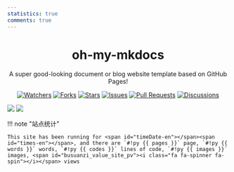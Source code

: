 ```yaml
---
statistics: true
comments: true
---
```


<h1 align="center">oh-my-mkdocs</h1>

<p align="center">
A super good-looking document or blog website template based on GitHub Pages!
</p>

<p align="center">
<a href="https://github.com/oh-my-mkdocs/oh-my-mkdocs/watchers"><img alt="Watchers" src="https://img.shields.io/github/watchers/oh-my-mkdocs/oh-my-mkdocs?label=Watchers&logo=github&style=flat" title="Watchers" /></a>
<a href="https://github.com/oh-my-mkdocs/oh-my-mkdocs/forks"><img alt="Forks" src="https://img.shields.io/github/forks/oh-my-mkdocs/oh-my-mkdocs?label=Forks&logo=github&style=flat" title="Forks" /></a>
<a href="https://github.com/oh-my-mkdocs/oh-my-mkdocs/stargazers"><img alt="Stars" src="https://img.shields.io/github/stars/oh-my-mkdocs/oh-my-mkdocs?label=Stars&color=gold&logo=github&style=flat" title="Stars" /></a>
<a href="https://github.com/oh-my-mkdocs/oh-my-mkdocs/issues"><img alt="Issues" src="https://img.shields.io/github/issues/oh-my-mkdocs/oh-my-mkdocs?label=Issues&logo=github" title="Issues" /></a>
<a href="https://github.com/oh-my-mkdocs/oh-my-mkdocs/pulls"><img alt="Pull Requests" src="https://img.shields.io/github/issues-pr/oh-my-mkdocs/oh-my-mkdocs?label=Pull%20Requests&logo=github" title="Pull Requests" /></a>
<a href="https://github.com/oh-my-mkdocs/oh-my-mkdocs/discussions"><img alt="Discussions" src="https://img.shields.io/github/discussions/oh-my-mkdocs/oh-my-mkdocs?label=Discussions&logo=github" title="Discussions" /></a>
</p>

![](https://api.star-history.com/svg?repos=oh-my-mkdocs/oh-my-mkdocs&type=Date&theme=light#only-light)
![](https://api.star-history.com/svg?repos=oh-my-mkdocs/oh-my-mkdocs&type=Date&theme=dark#only-dark)

!!! note "站点统计"

    This site has been running for <span id="timeDate-en"></span><span id="times-en"></span>, and there are `#!py {{ pages }}` page, `#!py {{ words }}` words, `#!py {{ codes }}` lines of code, `#!py {{ images }}` images, <span id="busuanzi_value_site_pv"><i class="fa fa-spinner fa-spin"></i></span> views
